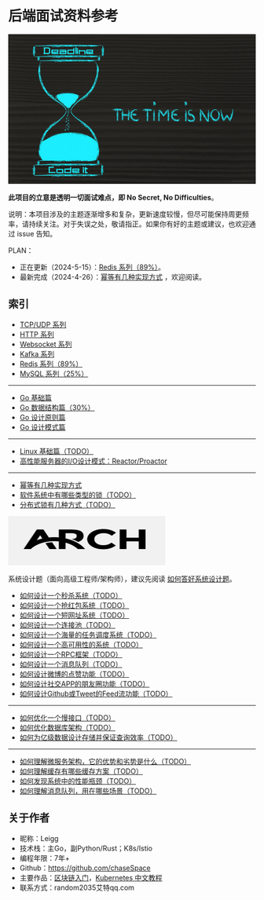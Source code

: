 # 后端面试资料参考

<div align="center">
<img src="img/codeitnow.jpg" width="600" height="305">
</div>

**此项目的立意是透明一切面试难点，即 No Secret, No Difficulties**。

说明：本项目涉及的主题逐渐增多和复杂，更新速度较慢，但尽可能保持周更频率，请持续关注。对于失误之处，敬请指正。如果你有好的主题或建议，也欢迎通过
issue 告知。

PLAN：

- 正在更新（2024-5-15）：[Redis 系列（89%）](db_redis.md)。
- 最新完成（2024-4-26）：[幂等有几种实现方式](impl_idempotent.md) ，欢迎阅读。

## 索引

- [TCP/UDP 系列](protocol_tcp%26udp.md)
- [HTTP 系列](protocol_http.md)
- [Websocket 系列](protocol_ws.md)
- [Kafka 系列](kafka.md)
- [Redis 系列（89%）](db_redis.md)
- [MySQL 系列（25%）](db_mysql.md)

---

- [Go 基础篇](golang.md)
- [Go 数据结构篇（30%）](golang_ds.md)
- [Go 设计原则篇](golang_dp_principle.md)
- [Go 设计模式篇](golang_designpattern.md)

---

- [Linux 基础篇（TODO）](linux_basic.md)
- [高性能服务器的I/O设计模式：Reactor/Proactor](io_dp.md)

---

- [幂等有几种实现方式](impl_idempotent.md)
- [软件系统中有哪些类型的锁（TODO）](impl_lock.md)
- [分布式锁有几种方式（TODO）](impl_dist_lock.md)

<div>
<img src="img/arch.jpg" width="320" height="100">
</div>

系统设计题（面向高级工程师/架构师），建议先阅读 [如何答好系统设计题][0]。

- [如何设计一个秒杀系统（TODO）](system_design/design_a_seckill_system.md)
- [如何设计一个抢红包系统（TODO）](system_design/design_a_red_envelope_system.md)
- [如何设计一个短网址系统（TODO）](system_design/design_a_shorturl_system.md)
- [如何设计一个连接池（TODO）](system_design/how_to_design_a_connection_pool.md)
- [如何设计一个海量的任务调度系统（TODO）](system_design/how_to_design_a_task_scheduling_system.md)
- [如何设计一个高可用性的系统（TODO）](system_design/design_ha_system.md)
- [如何设计一个RPC框架（TODO）](system_design/design_a_rpc_framework.md)
- [如何设计一个消息队列（TODO）](system_design/design_a_message_queue.md)
- [如何设计微博的点赞功能（TODO）](system_design/design_a_like_function.md)
- [如何设计社交APP的朋友圈功能（TODO）](system_design/design_a_friend_circle_function.md)
- [如何设计Github或Tweet的Feed流功能（TODO）](system_design/design_a_feed_function.md)

--- 

- [如何优化一个慢接口（TODO）](system_design/optimize_a_slow_api.md)
- [如何优化数据库架构（TODO）](system_design/optimize_database_architecture.md)
- [如何为亿级数据设计存储并保证查询效率（TODO）](system_design/how_to_storage_yiji_data.md)

---

- [如何理解微服务架构，它的优势和劣势是什么（TODO）](system_design/descripe_microservice.md)
- [如何理解缓存有哪些缓存方案（TODO）](system_design/understanding_cache.md)
- [如何发现系统中的性能瓶颈（TODO）](system_design/how_to_find_performance_bottleneck.md)
- [如何理解消息队列，用在哪些场景（TODO）](system_design/understanding_message_queue.md)

## 关于作者

- 昵称：Leigg
- 技术栈：主Go，副Python/Rust；K8s/Istio
- 编程年限：7年+
- Github：https://github.com/chaseSpace
- 主要作品：[区块链入门][2]，[Kubernetes 中文教程][1]
- 联系方式：random2035艾特qq.com

[0]: https://www.zhihu.com/question/26312148/answer/1982172738

[1]: https://github.com/chaseSpace/k8s-tutorial-cn

[2]: https://github.com/chaseSpace/learn_blockchain